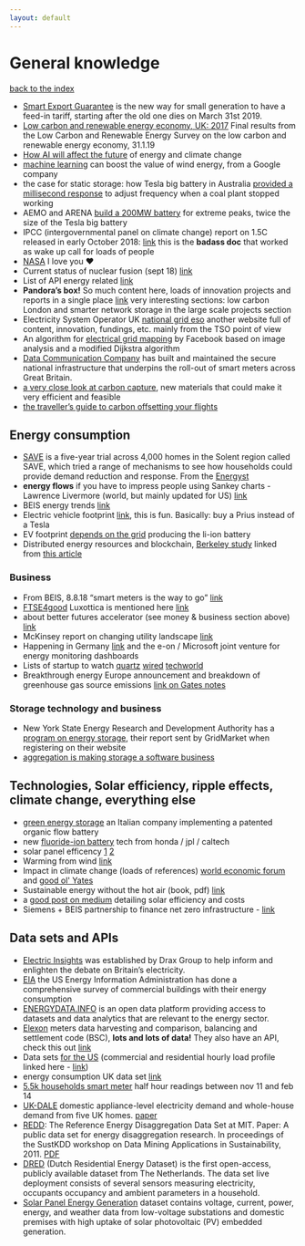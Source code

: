 ```yaml
---
layout: default
---
```


# General knowledge

[back to the index](./)

- [Smart Export Guarantee](https://www.solarpowerportal.co.uk/news/beis_unveils_smart_export_guarantee_to_replace_export_tariff) is the new way for small generation to have a feed-in tariff, starting after the old one dies on March 31st 2019.
- [Low carbon and renewable energy economy, UK: 2017](https://www.ons.gov.uk/economy/environmentalaccounts/bulletins/finalestimates/2017#main-points) Final results from the Low Carbon and Renewable Energy Survey on the low carbon and renewable energy economy, 31.1.19
- [How AI will affect the future](https://www.brookings.edu/research/how-artificial-intelligence-will-affect-the-future-of-energy-and-climate/) of energy and climate change
- [machine learning](https://deepmind.com/blog/machine-learning-can-boost-value-wind-energy/) can boost the value of wind energy, from a Google company
- the case for static storage: how Tesla big battery in Australia [provided a millisecond response](https://reneweconomy.com.au/tesla-big-battery-outsmarts-lumbering-coal-units-after-loy-yang-trips-70003/) to adjust frequency when a coal plant stopped working
- AEMO and ARENA [build a 200MW battery](https://www.aemo.com.au/Media-Centre/AEMO-and-ARENA-demand-response-trial-to-provide-200MW-of-emergency-reserves-for-extreme-peaks) for extreme peaks, twice the size of the Tesla big battery
- IPCC (intergovernmental panel on climate change) report on 1.5C released in early October 2018: [link](http://www.ipcc.ch/report/sr15/) this is the **badass doc** that worked as wake up call for loads of people
- [NASA](https://climate.nasa.gov/) I love you :heart:
- Current status of nuclear fusion (sept 18) [link](https://qz.com/1402282/in-search-of-clean-energy-investments-in-nuclear-fusion-startups-are-heating-up/)
- List of API energy related [link](https://www.programmableweb.com/category/energy/api)
- **Pandora’s box!** So much content here, loads of innovation projects and reports in a single place [link](http://innovation.ukpowernetworks.co.uk/innovation/en/) very interesting sections: low carbon London and smarter network storage in the large scale projects section
- Electricity System Operator UK [national grid eso](https://www.nationalgrideso.com/insights) another website full of content, innovation, fundings, etc. mainly from the TSO point of view
- An algorithm for [electrical grid mapping](https://code.fb.com/connectivity/electrical-grid-mapping/) by Facebook based on image analysis and a modified Dijkstra algorithm
- [Data Communication Company](https://www.smartdcc.co.uk/about/) has built and maintained the secure national infrastructure that underpins the roll-out of smart meters across Great Britain.
- [a very close look at carbon capture](https://spectrum.ieee.org/energywise/energy/environment/a-very-close-look-at-carbon-capture-and-storage), new materials that could make it very efficient and feasible
- [the traveller’s guide to carbon offsetting your flights](https://www.ontheluce.com/carbon-offsetting-flights/)

## Energy consumption

- [SAVE](https://www.ssen.co.uk/save/) is a five-year trial across 4,000 homes in the Solent region called SAVE, which tried a range of mechanisms to see how households could provide demand reduction and response. From the [Energyst](https://theenergyst.com/sse-networks-to-bring-households-into-demand-side-response/)
- **energy flows** if you have to impress people using Sankey charts - Lawrence Livermore (world, but mainly updated for US) [link](https://flowcharts.llnl.gov/)
- BEIS energy trends [link](https://www.gov.uk/government/collections/energy-trends)
- Electric vehicle footprint [link](https://www.ucsusa.org/clean-vehicles/electric-vehicles/ev-emissions-tool), this is fun. Basically: buy a Prius instead of a Tesla
- EV footprint [depends on the grid](http://www.cesifo-group.de/ifoHome/presse/Pressemitteilungen/Pressemitteilungen-Archiv/2019/Q2/pm_20190417_sd08-Elektroautos.html) producing the li-ion battery
- Distributed energy resources and blockchain, [Berkeley study](https://escholarship.org/uc/item/80g5s6df) linked from [this article](https://blockchainatberkeley.blog/a-new-approach-to-decentralized-energy-5ab2b5460fa0)

### Business

- From BEIS, 8.8.18 “smart meters is the way to go” [link](https://www.gov.uk/government/news/smart-meters-the-smart-choice)
- [FTSE4good](https://www.ftse.com/products/indices/FTSE4Good) Luxottica is mentioned here [link](https://www.pambianconews.com/2018/08/02/luxottica-entra-nellindice-ftse4good-241982/)
- about better futures accelerator (see money & business section above) [link](https://techcrunch.com/2017/06/12/londons-mayor-announces-1-6m-clean-tech-incubator/)
- McKinsey report on changing utility landscape [link](https://www.mckinsey.com/industries/electric-power-and-natural-gas/our-insights/how-utilities-can-keep-the-lights-on)
- Happening in Germany [link](https://uk.reuters.com/article/us-eon-microsoft-smarthomes-focus/e-on-targets-innovations-for-smart-energy-future-idUKKCN1M80ID) and the e-on / Microsoft joint venture for energy monitoring dashboards
- Lists of startup to watch [quartz](https://qz.com/1402301/bill-gatess-1-billion-energy-fund-is-expanding-its-portfolio-of-startups-fighting-climate-change/) [wired](https://www.wired.co.uk/article/wired-energy-2017-startups) [techworld](https://www.techworld.com/picture-gallery/startups/uk-energy-tech-startups-3681877/)
- Breakthrough energy Europe announcement and breakdown of greenhouse gas source emissions [link on Gates notes](https://www.gatesnotes.com/Energy/My-plan-for-fighting-climate-change)

### Storage technology and business

- New York State Energy Research and Development Authority has a [program on energy storage](https://www.nyserda.ny.gov/All%20Programs/Programs/Energy%20Storage), their report sent by GridMarket when registering on their website
- [aggregation is making storage a software business](https://www.utilitydive.com/news/greater-than-the-sum-how-aggregation-is-making-storage-into-a-software-bus/420753/)

## Technologies, Solar efficiency, ripple effects, climate change, everything else

- [green energy storage](http://www.greenenergystorage.eu/en/battery/) an Italian company implementing a patented organic flow battery
- new [fluoride-ion battery](https://www.slashgear.com/honda-reveals-fluoride-battery-breakthrough-for-next-gen-power-storage-06557121/) tech from honda / jpl / caltech
- solar panel efficency [1](https://www.thetimes.co.uk/article/desert-sun-in-qatar-too-hot-for-solar-panels-to-work-h23kmktbp) [2](https://greentumble.com/effect-of-temperature-on-solar-panel-efficiency/)
- Warming from wind [link](https://www.technologyreview.com/s/612238/wide-scale-us-wind-power-could-cause-significant-warming/)
- Impact in climate change (loads of references) [world economic forum](https://www.weforum.org/agenda/2018/06/how-to-talk-about-climate-change-5-tips-from-the-front-lines) and [good ol' Yates](https://www.quora.com/What-do-you-think-is-the-single-most-impactful-thing-an-individual-can-do-to-combat-climate-change/answer/Yates-Buckley)
- Sustainable energy without the hot air (book, pdf) [link](http://www.withouthotair.com/download.html)
- a [good post on medium](https://medium.com/the-mission/what-size-of-a-solar-system-do-you-need-and-how-to-pay-or-it-e59b70917502) detailing solar efficiency and costs
- Siemens + BEIS partnership to finance net zero infrastructure - [link](https://theenergyst.com/siemens-local-councils-beis-fund-net-zero/)

## Data sets and APIs

- [Electric Insights](https://electricinsights.co.uk) was established by Drax Group to help inform and enlighten the debate on Britain’s electricity.
- [EIA](https://www.eia.gov/consumption/commercial/) the US Energy Information Administration has done a comprehensive survey of commercial buildings with their energy consumption
- [ENERGYDATA.INFO](https://energydata.info/) is an open data platform providing access to datasets and data analytics that are relevant to the energy sector.
- [Elexon](https://www.elexon.co.uk/) meters data harvesting and comparison, balancing and settlement code (BSC), **lots and lots of data!** They also have an API, check this out [link](https://www.elexon.co.uk/new-balancing-mechanism-reporting-service-bmrs/)
- Data sets [for the US](https://catalog.data.gov/dataset?tags=energy-consumption#sec-tags) (commercial and residential hourly load profile linked here - [link](https://catalog.data.gov/dataset/commercial-and-residential-hourly-load-profiles-for-all-tmy3-locations-in-the-united-state))
- energy consumption UK data set [link](https://data.gov.uk/dataset/26afb14b-be9a-4722-916e-10655d0edc38/energy-consumption-in-the-uk)
- [5.5k households smart meter](https://data.london.gov.uk/dataset/smartmeter-energy-use-data-in-london-households) half hour readings between nov 11 and feb 14
- [UK-DALE](http://jack-kelly.com/data/) domestic appliance-level electricity demand and whole-house demand from five UK homes. [paper](https://www.nature.com/articles/sdata20157)
- [REDD](http://redd.csail.mit.edu/): The Reference Energy Disaggregation Data Set at MIT. Paper: A public data set for energy disaggregation research. In proceedings of the SustKDD workshop on Data Mining Applications in Sustainability, 2011. [PDF](http://redd.csail.mit.edu/kolter-kddsust11.pdf)
- [DRED](http://www.st.ewi.tudelft.nl/akshay/dred/) (Dutch Residential Energy Dataset) is the first open-access, publicly available dataset from The Netherlands. The data set live deployment consists of several sensors measuring electricity, occupants occupancy and ambient parameters in a household.
- [Solar Panel Energy Generation](https://data.london.gov.uk/dataset/photovoltaic--pv--solar-panel-energy-generation-data) dataset contains voltage, current, power, energy, and weather data from low-voltage substations and domestic premises with high uptake of solar photovoltaic (PV) embedded generation.
